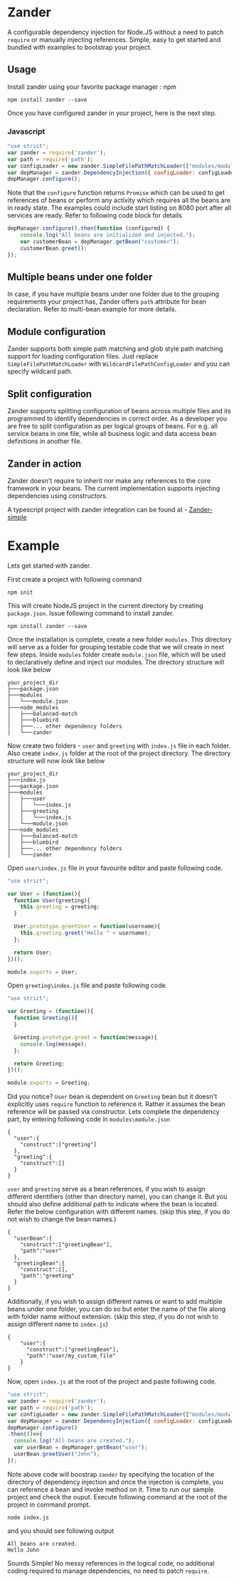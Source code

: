 # Zander

A configurable dependency injection for Node.JS without a need to patch `require` or manually injecting references.
Simple, easy to get started and bundled with examples to bootstrap your project.

## Usage
Install zander using your favorite package manager : npm

```
npm install zander --save
```

Once you have configured zander in your project, here is the next step.

### Javascript

```javascript
"use strict";
var zander = require('zander');
var path = require('path');
var configLoader = new zander.SimpleFilePathMatchLoader(["modules/module.json"]);
var depManager = zander.DependencyInjection({ configLoader: configLoader, modulePath: path.join(__dirname, 'modules') });
depManager.configure();
```

Note that the `configure` function returns `Promise` which can be used to get references of beans or perform any activity
which requires all the beans are in ready state. The examples could include start listing on 8080 port after all services
are ready. Refer to following code block for details

```javascript
depManager.configure().then(function (configured) {
    console.log("All beans are initialized and injected.");
    var customerBean = depManager.getBean("customer");
    customerBean.greet();
});
```

## Multiple beans under one folder
In case, if you have multiple beans under one folder due to the grouping requirements your project has, Zander offers `path`
attribute for bean declaration. Refer to multi-bean example for more details.

## Module configuration

Zander supports both simple path matching and glob style path matching support for loading configuration files.
Just replace `SimpleFilePathMatchLoader` with `WildcardFilePathConfigLoader` and you can specify wildcard path.

## Split configuration

Zander supports splitting configuration of beans across multiple files and its programmed to identify dependencies
in correct order. As a developer you are free to split configuration as per logical groups of beans. For e.g. all
service beans in one file, while all business logic and data access bean definitions in another file.

## Zander in action

Zander doesn't require to inherit nor make any references to the core framework in your beans. The current implementation
supports injecting dependencies using constructors.

A typescript project with zander integration can be found at - [Zander-simple](https://github.com/carbonrider/zander-simple)

# Example
Lets get started with zander.

First create a project with following command

```
npm init
```

This will create NodeJS project in the current directory by creating `package.json`. Issue following command to install zander.

```
npm install zander --save
```

Once the installation is complete, create a new folder `modules`. This directory will serve as a folder for grouping testable code
that we will create in next few steps. Inside `modules` folder create `module.json` file, which will be used to declaratively
define and inject our modules. The directory structure will look like below

```
your_project_dir
├───package.json
├───modules
│   └───module.json
├───node_modules
│   ├───balanced-match
│   ├───bluebird
│   ├───... other dependency folders
│   └───zander
```

Now create two folders - `user` and `greeting` with `index.js` file in each folder. Also create `index.js` folder at the root of
the project directory. The directory structure will now look like below
```
your_project_dir
├───index.js
├───package.json
├───modules
│   ├───user
│   │   └───index.js
│   ├───greeting
│   │   └───index.js
│   └───module.json
├───node_modules
│   ├───balanced-match
│   ├───bluebird
│   ├───... other dependency folders
│   └───zander
```

Open `user\index.js` file in your favourite editor and paste following code.

```javascript
"use strict";

var User = (function(){
  function User(greeting){
    this.greeting = greeting;
  }

  User.prototype.greetUser = function(username){
    this.greeting.greet("Hello " + username);
  };

  return User;
})();

module.exports = User;
```

Open `greeting\index.js` file and paste following code.

```javascript
"use strict";

var Greeting = (function(){
  function Greeting(){
  }

  Greeting.prototype.greet = function(message){
    console.log(message);
  };

  return Greeting;
})();

module.exports = Greeting;
```

Did you notice? `User` bean is dependent on `Greeting` bean but it doesn't explicitly uses `require` function to reference it.
Rather it assumes the bean reference will be passed via constructor. Lets complete the dependency part, by entering following code
in `modules\module.json`

```
{
  "user":{
    "construct":["greeting"]
  },
  "greeting":{
    "construct":[]
  }
}
```

`user` and `greeting` serve as a bean references, if you wish to assign different identifiers (other than directory name), you can
change it. But you should also define additional path to indicate where the bean is located. Refer the below configuration with
different names. (skip this step, if you do not wish to change the bean names.)
```
{
  "userBean":{
    "construct":["greetingBean"],
    "path":"user"
  },
  "greetingBean":{
    "construct":[],
    "path":"greeting"
  }
}
```
Additionally, if you wish to assign different names or want to add multiple beans under one folder, you can do so but enter the name
of the file along with folder name without extension. (skip this step, if you do not wish to assign different name to `index.js`)
```
{
    "user":{
      "construct":["greetingBean"],
      "path":"user/my_custom_file"
    }
}
```

Now, open `index.js` at the root of the project and paste following code.

```javascript
"use strict";
var zander = require('zander');
var path = require('path');
var configLoader = new zander.SimpleFilePathMatchLoader(["modules/module.json"]);
var depManager = zander.DependencyInjection({ configLoader: configLoader, modulePath: path.join(__dirname, 'modules') });
depManager.configure()
.then(()=>{
  console.log("All beans are created.");
  var userBean = depManager.getBean("user");
  userBean.greetUser("John");
});
```

Note above code will boostrap `zander` by specifying the location of the directory of dependency injection and once the injection
is complete, you can reference a bean and invoke method on it. Time to run our sample project and check the ouput. Execute following
command at the root of the project in command prompt.

```
node index.js
```

and you should see following output

```
All beans are created.
Hello John
```

Sounds Simple! No messy references in the logical code, no additional coding required to manage dependencies, no need to patch `require`.